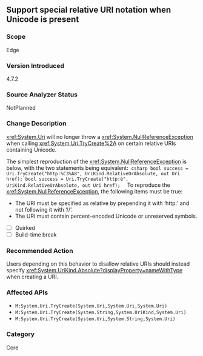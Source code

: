 ## Support special relative URI notation when Unicode is present

### Scope
Edge

### Version Introduced
4.7.2

### Source Analyzer Status
NotPlanned

### Change Description

<xref:System.Uri> will no longer throw a <xref:System.NullReferenceException> when calling <xref:System.Uri.TryCreate%2A> on certain relative URIs containing Unicode.

The simplest reproduction of the <xref:System.NullReferenceException> is below, with the two statements being equivalent:
 ```csharp
bool success = Uri.TryCreate("http:%C3%A8", UriKind.RelativeOrAbsolute, out Uri href);
bool success = Uri.TryCreate("http:è", UriKind.RelativeOrAbsolute, out Uri href);
 ```
To reproduce the <xref:System.NullReferenceException>, the following items must be true:
- The URI must be specified as relative by prepending it with ‘http:’ and not following it with ‘//’.
- The URI must contain percent-encoded Unicode or unreserved symbols.

- [ ] Quirked
- [ ] Build-time break

### Recommended Action
Users depending on this behavior to disallow relative URIs should instead specify <xref:System.UriKind.Absolute?displayProperty=nameWithType> when creating a URI.

### Affected APIs
* `M:System.Uri.TryCreate(System.Uri,System.Uri,System.Uri)`
* `M:System.Uri.TryCreate(System.String,System.UriKind,System.Uri)`
* `M:System.Uri.TryCreate(System.Uri,System.String,System.Uri)`

### Category
Core

<!--
    ### Original Bug
    https://devdiv.visualstudio.com/DevDiv/_workitems/edit/287019
-->
